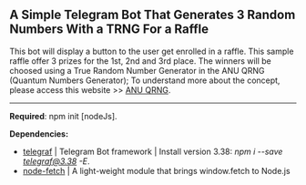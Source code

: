 ## A Simple Telegram Bot That Generates 3 Random Numbers With a TRNG For a Raffle ##

This bot will display a button to the user get enrolled in a raffle. This
sample raffle offer 3 prizes for the 1st, 2nd and 3rd place. The winners will be choosed using a True Random Number Generator in the ANU QRNG (Quantum Numbers Generator); To understand more about the concept, please
access this website >>  [ANU QRNG](https://qrng.anu.edu.au/).

-------------------------------------------------------------------------

**Required**: npm init [nodeJs].

**Dependencies:** 
* [telegraf](https://www.npmjs.com/package/telegraf) | Telegram Bot framework | Install version 3.38: _npm i --save telegraf@3.38 -E_.
* [node-fetch](https://www.npmjs.com/package/node-fetch) | A light-weight module that brings window.fetch to Node.js



